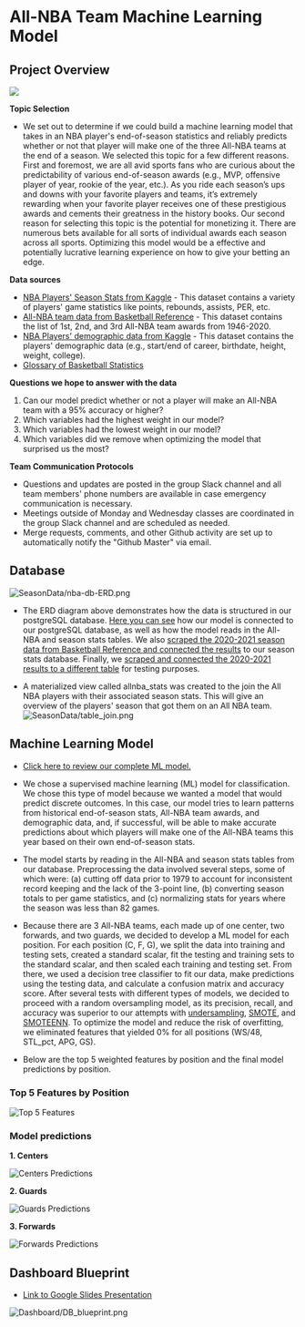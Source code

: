 # All-NBA Team Machine Learning Model

## Project Overview

![](Dashboard/outline.png)

__Topic Selection__

- We set out to determine if we could build a machine learning model that takes in an NBA player's end-of-season statistics and reliably predicts whether or not that player will make one of the three All-NBA teams at the end of a season. We selected this topic for a few different reasons. First and foremost, we are all avid sports fans who are curious about the predictability of various end-of-season awards (e.g., MVP, offensive player of year, rookie of the year, etc.). As you ride each season’s ups and downs with your favorite players and teams, it’s extremely rewarding when your favorite player receives one of these prestigious awards and cements their greatness in the history books. Our second reason for selecting this topic is the potential for monetizing it. There are numerous bets available for all sorts of individual awards each season across all sports. Optimizing this model would be a effective and potentially lucrative learning experience on how to give your betting an edge.
  
__Data sources__

- [NBA Players' Season Stats from Kaggle](https://www.kaggle.com/drgilermo/nba-players-stats) - This dataset contains a variety of players' game statistics like points, rebounds, assists, PER, etc.
- [All-NBA team data from Basketball Reference](https://www.basketball-reference.com/awards/all_league.html) - This dataset contains the list of 1st, 2nd, and 3rd All-NBA team awards from 1946-2020.
- [NBA Players' demographic data from Kaggle](https://www.kaggle.com/drgilermo/nba-players-stats) - This dataset contains the players' demographic data (e.g., start/end of career, birthdate, height, weight, college).
- [Glossary of Basketball Statistics](Stat_Glossary.xlsx)

__Questions we hope to answer with the data__

1) Can our model predict whether or not a player will make an All-NBA team with a 95% accuracy or higher?
2) Which variables had the highest weight in our model?
3) Which variables had the lowest weight in our model?
4) Which variables did we remove when optimizing the model that surprised us the most?

__Team Communication Protocols__

- Questions and updates are posted in the group Slack channel and all team members' phone numbers are available in case emergency communication is necessary.
- Meetings outside of Monday and Wednesday classes are coordinated in the group Slack channel and are scheduled as needed.
- Merge requests, comments, and other Github activity are set up to automatically notify the "Github Master" via email.

## Database

![SeasonData/nba-db-ERD.png](SeasonData/nba-db-ERD.png)  

- The ERD diagram above demonstrates how the data is structured in our postgreSQL database. [Here you can see](final_project_segment-oversampling-predictions-treeVisuals.ipynb) how our  model is connected to our postgreSQL database, as well as how the model reads in the All-NBA and season stats tables. We also [scraped the 2020-2021 season data from Basketball Reference and connected the results](Database/load_season_data.py) to our season stats database. Finally, we [scraped and connected the 2020-2021 results to a different table](Database/load_test_data.py) for testing purposes.

- A materialized view called allnba_stats was created to the join the All NBA players with their associated season stats. This will give an overview of the players' season that got them on an All NBA team.
![SeasonData/table_join.png](SeasonData/table_join.png)  

## Machine Learning Model

- [Click here to review our complete ML model.](final_project_segment-oversampling-predictions-treeVisuals.ipynb)

- We chose a supervised machine learning (ML) model for classification. We chose this type of model because we wanted a model that would predict discrete outcomes. In this case, our model tries to learn patterns from historical end-of-season stats, All-NBA team awards, and demographic data, and, if successful, will be able to make accurate predictions about which players will make one of the All-NBA teams this year based on their own end-of-season stats.

- The model starts by reading in the All-NBA and season stats tables from our database. Preprocessing the data involved several steps, some of which were: (a) cutting off data prior to 1979 to account for inconsistent record keeping and the lack of the 3-point line, (b) converting season totals to per game statistics, and (c) normalizing stats for years where the season was less than 82 games. 
 
- Because there are 3 All-NBA teams, each made up of one center, two forwards, and two guards, we decided to develop a ML model for each position. For each position (C, F, G), we split the data into training and testing sets, created a standard scalar, fit the testing and training sets to the standard scalar, and then scaled each training and testing set. From there, we used a decision tree classifier to fit our data, make predictions using the testing data, and calculate a confusion matrix and accuracy score. After several tests with different types of models, we decided to proceed with a random oversampling model, as its precision, recall, and accuracy was superior to our attempts with [undersampling](ML_testing/final_project_segment-undersampling.ipynb), [SMOTE](ML_testing/final_project_segment-SMOTE.ipynb), and [SMOTEENN](ML_testing/final_project_segment-SMOTEENN.ipynb). To optimize the model and reduce the risk of overfitting, we eliminated features that yielded 0% for all positions (WS/48, STL_pct, APG, GS).

- Below are the top 5 weighted features by position and the final model predictions by position.

### Top 5 Features by Position

![Top 5 Features](Dashboard/top5.png)

### Model predictions

__1. Centers__

![Centers Predictions](Dashboard/predict_c.png)

__2. Guards__

![Guards Predictions](Dashboard/predict_g.png)

__3. Forwards__

![Forwards Predictions](Dashboard/predict_f.png)

## Dashboard Blueprint
- [Link to Google Slides Presentation](https://docs.google.com/presentation/d/18zYVU8uw6cYW1FHn6itQ44x_ZHNLf1JlM96HL8Foo7I/edit#slide=id.p) 

![Dashboard/DB_blueprint.png](Dashboard/DB_blueprint.png)
